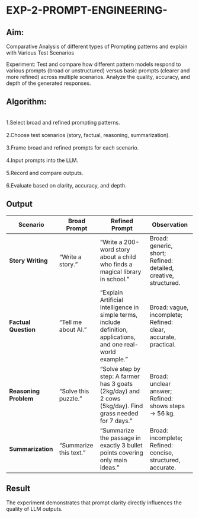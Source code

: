 # EXP-2-PROMPT-ENGINEERING-

## Aim: 
Comparative Analysis of different types of Prompting patterns and explain with Various Test Scenarios

Experiment:
Test and compare how different pattern models respond to various prompts (broad or unstructured) versus basic prompts (clearer and more refined) across multiple scenarios. 
Analyze the quality, accuracy, and depth of the generated responses.


## Algorithm:
<br>1.Select broad and refined prompting patterns.<br>
<br>2.Choose test scenarios (story, factual, reasoning, summarization).<br>
<br>3.Frame broad and refined prompts for each scenario.<br>
<br>4.Input prompts into the LLM.<br>
<br>5.Record and compare outputs.<br>
<br>6.Evaluate based on clarity, accuracy, and depth.<br>


## Output
| **Scenario**          | **Broad Prompt**       | **Refined Prompt**                                                                                               | **Observation**                                                 |
| --------------------- | ---------------------- | ---------------------------------------------------------------------------------------------------------------- | --------------------------------------------------------------- |
| **Story Writing**     | “Write a story.”       | “Write a 200-word story about a child who finds a magical library in school.”                                    | Broad: generic, short; Refined: detailed, creative, structured. |
| **Factual Question**  | “Tell me about AI.”    | “Explain Artificial Intelligence in simple terms, include definition, applications, and one real-world example.” | Broad: vague, incomplete; Refined: clear, accurate, practical.  |
| **Reasoning Problem** | “Solve this puzzle.”   | “Solve step by step: A farmer has 3 goats (2kg/day) and 2 cows (5kg/day). Find grass needed for 7 days.”         | Broad: unclear answer; Refined: shows steps → 56 kg.            |
| **Summarization**     | “Summarize this text.” | “Summarize the passage in exactly 3 bullet points covering only main ideas.”                                     | Broad: incomplete; Refined: concise, structured, accurate.      |

## Result
The experiment demonstrates that prompt clarity directly influences the quality of LLM outputs.

